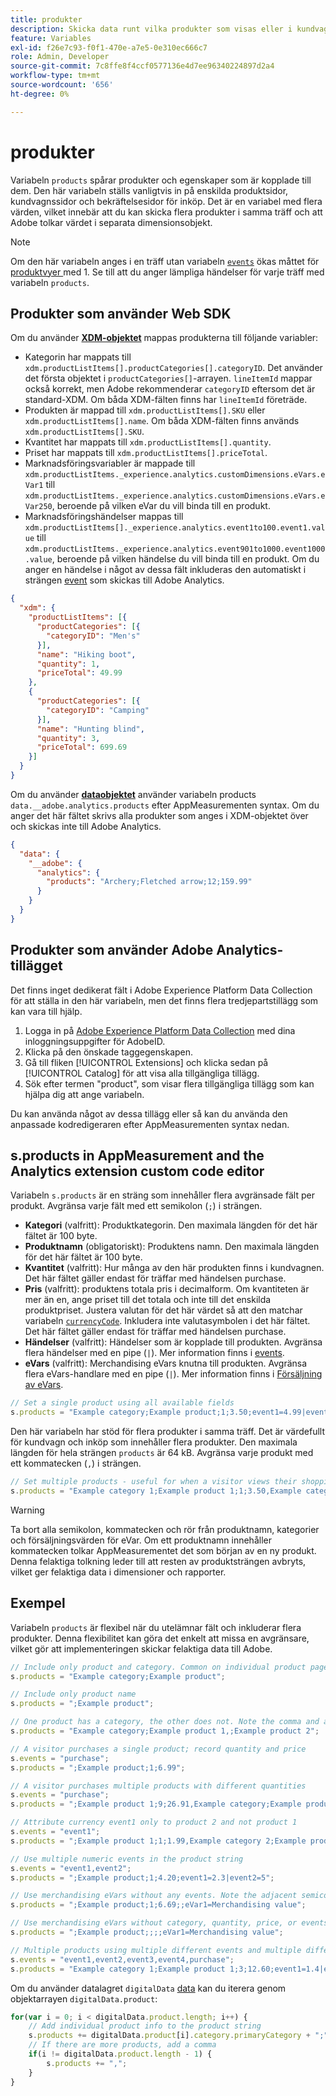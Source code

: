```yaml
---
title: produkter
description: Skicka data runt vilka produkter som visas eller i kundvagnen.
feature: Variables
exl-id: f26e7c93-f0f1-470e-a7e5-0e310ec666c7
role: Admin, Developer
source-git-commit: 7c8ffe8f4ccf0577136e4d7ee96340224897d2a4
workflow-type: tm+mt
source-wordcount: '656'
ht-degree: 0%

---
```


# produkter

Variabeln `products` spårar produkter och egenskaper som är kopplade till dem. Den här variabeln ställs vanligtvis in på enskilda produktsidor, kundvagnssidor och bekräftelsesidor för inköp. Det är en variabel med flera värden, vilket innebär att du kan skicka flera produkter i samma träff och att Adobe tolkar värdet i separata dimensionsobjekt.

>[!NOTE]
>
>Om den här variabeln anges i en träff utan variabeln [`events`](events/events-overview.md) ökas måttet för [ produktvyer ](/help/components/metrics/product-views.md) med 1. Se till att du anger lämpliga händelser för varje träff med variabeln `products`.

## Produkter som använder Web SDK

Om du använder [**XDM-objektet**](/help/implement/aep-edge/xdm-var-mapping.md) mappas produkterna till följande variabler:

* Kategorin har mappats till `xdm.productListItems[].productCategories[].categoryID`. Det använder det första objektet i `productCategories[]`-arrayen. `lineItemId` mappar också korrekt, men Adobe rekommenderar `categoryID` eftersom det är standard-XDM. Om båda XDM-fälten finns har `lineItemId` företräde.
* Produkten är mappad till `xdm.productListItems[].SKU` eller `xdm.productListItems[].name`. Om båda XDM-fälten finns används `xdm.productListItems[].SKU`.
* Kvantitet har mappats till `xdm.productListItems[].quantity`.
* Priset har mappats till `xdm.productListItems[].priceTotal`.
* Marknadsföringsvariabler är mappade till `xdm.productListItems._experience.analytics.customDimensions.eVars.eVar1` till `xdm.productListItems._experience.analytics.customDimensions.eVars.eVar250`, beroende på vilken eVar du vill binda till en produkt.
* Marknadsföringshändelser mappas till `xdm.productListItems[]._experience.analytics.event1to100.event1.value` till `xdm.productListItems._experience.analytics.event901to1000.event1000.value`, beroende på vilken händelse du vill binda till en produkt. Om du anger en händelse i något av dessa fält inkluderas den automatiskt i strängen [event](events/events-overview.md) som skickas till Adobe Analytics.

```json
{
  "xdm": {
    "productListItems": [{
      "productCategories": [{
        "categoryID": "Men's"
      }],
      "name": "Hiking boot",
      "quantity": 1,
      "priceTotal": 49.99
    },
    {
      "productCategories": [{
        "categoryID": "Camping"
      }],
      "name": "Hunting blind",
      "quantity": 3,
      "priceTotal": 699.69
    }]
  }
}
```

Om du använder [**dataobjektet**](/help/implement/aep-edge/data-var-mapping.md) använder variabeln products `data.__adobe.analytics.products` efter AppMeasurementen syntax. Om du anger det här fältet skrivs alla produkter som anges i XDM-objektet över och skickas inte till Adobe Analytics.

```json
{
  "data": {
    "__adobe": {
      "analytics": {
        "products": "Archery;Fletched arrow;12;159.99"
      }
    }
  }
}
```

## Produkter som använder Adobe Analytics-tillägget

Det finns inget dedikerat fält i Adobe Experience Platform Data Collection för att ställa in den här variabeln, men det finns flera tredjepartstillägg som kan vara till hjälp.

1. Logga in på [Adobe Experience Platform Data Collection](https://experience.adobe.com/data-collection) med dina inloggningsuppgifter för AdobeID.
2. Klicka på den önskade taggegenskapen.
3. Gå till fliken [!UICONTROL Extensions] och klicka sedan på [!UICONTROL Catalog] för att visa alla tillgängliga tillägg.
4. Sök efter termen &quot;product&quot;, som visar flera tillgängliga tillägg som kan hjälpa dig att ange variabeln.

Du kan använda något av dessa tillägg eller så kan du använda den anpassade kodredigeraren efter AppMeasurementen syntax nedan.

## s.products in AppMeasurement and the Analytics extension custom code editor

Variabeln `s.products` är en sträng som innehåller flera avgränsade fält per produkt. Avgränsa varje fält med ett semikolon (`;`) i strängen.

* **Kategori** (valfritt): Produktkategorin. Den maximala längden för det här fältet är 100 byte.
* **Produktnamn** (obligatoriskt): Produktens namn. Den maximala längden för det här fältet är 100 byte.
* **Kvantitet** (valfritt): Hur många av den här produkten finns i kundvagnen. Det här fältet gäller endast för träffar med händelsen purchase.
* **Pris** (valfritt): produktens totala pris i decimalform. Om kvantiteten är mer än en, ange priset till det totala och inte till det enskilda produktpriset. Justera valutan för det här värdet så att den matchar variabeln [`currencyCode`](../config-vars/currencycode.md). Inkludera inte valutasymbolen i det här fältet. Det här fältet gäller endast för träffar med händelsen purchase.
* **Händelser** (valfritt): Händelser som är kopplade till produkten. Avgränsa flera händelser med en pipe (`|`). Mer information finns i [events](events/events-overview.md).
* **eVars** (valfritt): Merchandising eVars knutna till produkten. Avgränsa flera eVars-handlare med en pipe (`|`). Mer information finns i [Försäljning av eVars](evar-merchandising.md).

```js
// Set a single product using all available fields
s.products = "Example category;Example product;1;3.50;event1=4.99|event2=5.99;eVar1=Example merchandising value 1|eVar2=Example merchandising value 2";
```

Den här variabeln har stöd för flera produkter i samma träff. Det är värdefullt för kundvagn och inköp som innehåller flera produkter. Den maximala längden för hela strängen `products` är 64 kB. Avgränsa varje produkt med ett kommatecken (`,`) i strängen.

```js
// Set multiple products - useful for when a visitor views their shopping cart
s.products = "Example category 1;Example product 1;1;3.50,Example category 2;Example product 2;1;5.99";
```

>[!WARNING]
>
>Ta bort alla semikolon, kommatecken och rör från produktnamn, kategorier och försäljningsvärden för eVar. Om ett produktnamn innehåller kommatecken tolkar AppMeasurementet det som början av en ny produkt. Denna felaktiga tolkning leder till att resten av produktsträngen avbryts, vilket ger felaktiga data i dimensioner och rapporter.

## Exempel

Variabeln `products` är flexibel när du utelämnar fält och inkluderar flera produkter. Denna flexibilitet kan göra det enkelt att missa en avgränsare, vilket gör att implementeringen skickar felaktiga data till Adobe.

```js
// Include only product and category. Common on individual product pages
s.products = "Example category;Example product";

// Include only product name
s.products = ";Example product";

// One product has a category, the other does not. Note the comma and adjacent semicolon to omit category
s.products = "Example category;Example product 1,;Example product 2";

// A visitor purchases a single product; record quantity and price
s.events = "purchase";
s.products = ";Example product;1;6.99";

// A visitor purchases multiple products with different quantities
s.events = "purchase";
s.products = ";Example product 1;9;26.91,Example category;Example product 2;4;9.96";

// Attribute currency event1 only to product 2 and not product 1
s.events = "event1";
s.products = ";Example product 1;1;1.99,Example category 2;Example product 2;1;2.69;event1=1.29";

// Use multiple numeric events in the product string
s.events = "event1,event2";
s.products = ";Example product;1;4.20;event1=2.3|event2=5";

// Use merchandising eVars without any events. Note the adjacent semicolons to skip events
s.products = ";Example product;1;6.69;;eVar1=Merchandising value";

// Use merchandising eVars without category, quantity, price, or events
s.products = ";Example product;;;;eVar1=Merchandising value";

// Multiple products using multiple different events and multiple different merchandising eVars
s.events = "event1,event2,event3,event4,purchase";
s.products = "Example category 1;Example product 1;3;12.60;event1=1.4|event2=9;eVar1=Merchandising value|eVar2=Another merchandising value,Example category 2;Example product 2;1;59.99;event3=6.99|event4=1;eVar3=Merchandising value 3|eVar4=Example value four";
```

Om du använder datalagret `digitalData` [data](../../prepare/data-layer.md) kan du iterera genom objektarrayen `digitalData.product`:

```js
for(var i = 0; i < digitalData.product.length; i++) {
    // Add individual product info to the product string
    s.products += digitalData.product[i].category.primaryCategory + ";" + digitalData.product[i].productInfo.productName;
    // If there are more products, add a comma
    if(i != digitalData.product.length - 1) {
        s.products += ",";
    }
}
```
